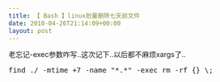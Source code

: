 ```yaml
---
title: 【 Bash 】linux批量删除七天前文件
date: 2010-04-26T21:14:09+00:00
layout: post
---
```

老忘记-exec参数咋写..这次记下..以后都不麻烦xargs了..

<pre class="brush: bash">find ./ -mtime +7 -name "*.*" -exec rm -rf {} \;</pre>
